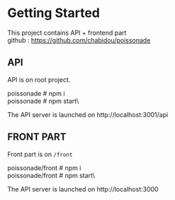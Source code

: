 # Getting Started 

This project contains API + frontend part\
github : https://github.com/chabidou/poissonade

## API

API is on root project.

poissonade # npm i\
poissonade # npm start\

The API server is launched on http://localhost:3001/api


## FRONT PART

Front part is on `/front`

poissonade/front # npm i\
poissonade/front # npm start\

The API server is launched on http://localhost:3000


